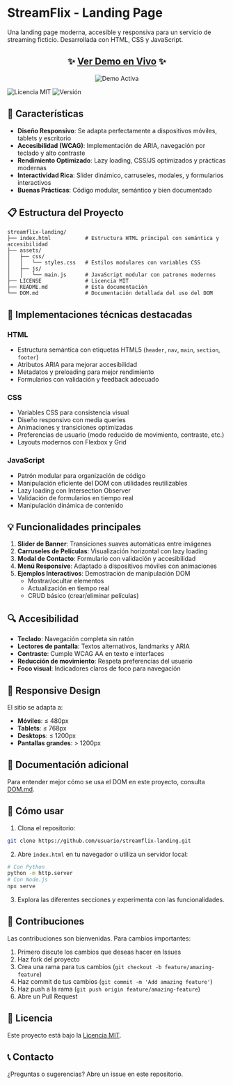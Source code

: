 # StreamFlix - Landing Page

Una landing page moderna, accesible y responsiva para un servicio de streaming ficticio. Desarrollada con HTML, CSS y JavaScript.

<div align="center">
  <h2>✨ <a href="https://teclab.uct.cl/~marcos.castro/proyectos/Landing_Page/index.html">Ver Demo en Vivo</a> ✨</h2>
  <img src="https://img.shields.io/badge/Demo-Activa-brightgreen.svg" alt="Demo Activa">
</div>

![Licencia MIT](https://img.shields.io/badge/Licencia-MIT-green.svg)
![Versión](https://img.shields.io/badge/Versión-1.2.0-blue.svg)

## 🚀 Características

- **Diseño Responsivo**: Se adapta perfectamente a dispositivos móviles, tablets y escritorio
- **Accesibilidad (WCAG)**: Implementación de ARIA, navegación por teclado y alto contraste
- **Rendimiento Optimizado**: Lazy loading, CSS/JS optimizados y prácticas modernas
- **Interactividad Rica**: Slider dinámico, carruseles, modales, y formularios interactivos
- **Buenas Prácticas**: Código modular, semántico y bien documentado

## 📋 Estructura del Proyecto

```
streamflix-landing/
├── index.html           # Estructura HTML principal con semántica y accesibilidad
├── assets/
│   ├── css/
│   │   └── styles.css   # Estilos modulares con variables CSS
│   ├── js/
│   │   └── main.js      # JavaScript modular con patrones modernos
├── LICENSE              # Licencia MIT
├── README.md            # Esta documentación
└── DOM.md               # Documentación detallada del uso del DOM
```

## 🔧 Implementaciones técnicas destacadas

### HTML
- Estructura semántica con etiquetas HTML5 (`header`, `nav`, `main`, `section`, `footer`)
- Atributos ARIA para mejorar accesibilidad
- Metadatos y preloading para mejor rendimiento
- Formularios con validación y feedback adecuado

### CSS
- Variables CSS para consistencia visual
- Diseño responsivo con media queries
- Animaciones y transiciones optimizadas
- Preferencias de usuario (modo reducido de movimiento, contraste, etc.)
- Layouts modernos con Flexbox y Grid

### JavaScript
- Patrón modular para organización de código
- Manipulación eficiente del DOM con utilidades reutilizables
- Lazy loading con Intersection Observer
- Validación de formularios en tiempo real
- Manipulación dinámica de contenido

## 💡 Funcionalidades principales

1. **Slider de Banner**: Transiciones suaves automáticas entre imágenes
2. **Carruseles de Películas**: Visualización horizontal con lazy loading
3. **Modal de Contacto**: Formulario con validación y accesibilidad
4. **Menú Responsive**: Adaptado a dispositivos móviles con animaciones
5. **Ejemplos Interactivos**: Demostración de manipulación DOM
   - Mostrar/ocultar elementos
   - Actualización en tiempo real
   - CRUD básico (crear/eliminar películas)

## 🔍 Accesibilidad

- **Teclado**: Navegación completa sin ratón
- **Lectores de pantalla**: Textos alternativos, landmarks y ARIA
- **Contraste**: Cumple WCAG AA en texto e interfaces
- **Reducción de movimiento**: Respeta preferencias del usuario
- **Foco visual**: Indicadores claros de foco para navegación

## 📱 Responsive Design

El sitio se adapta a:
- **Móviles**: ≤ 480px
- **Tablets**: ≤ 768px
- **Desktops**: ≤ 1200px
- **Pantallas grandes**: > 1200px

## 📘 Documentación adicional

Para entender mejor cómo se usa el DOM en este proyecto, consulta [DOM.md](DOM.md).

## 🚀 Cómo usar

1. Clona el repositorio:
```bash
git clone https://github.com/usuario/streamflix-landing.git
```

2. Abre `index.html` en tu navegador o utiliza un servidor local:
```bash
# Con Python
python -m http.server
# Con Node.js
npx serve
```

3. Explora las diferentes secciones y experimenta con las funcionalidades.

## 👥 Contribuciones

Las contribuciones son bienvenidas. Para cambios importantes:

1. Primero discute los cambios que deseas hacer en Issues
2. Haz fork del proyecto
3. Crea una rama para tus cambios (`git checkout -b feature/amazing-feature`)
4. Haz commit de tus cambios (`git commit -m 'Add amazing feature'`)
5. Haz push a la rama (`git push origin feature/amazing-feature`)
6. Abre un Pull Request

## 📜 Licencia

Este proyecto está bajo la [Licencia MIT](LICENSE).

## 📞 Contacto

¿Preguntas o sugerencias? Abre un issue en este repositorio. 
